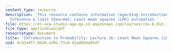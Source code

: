 ```yaml
---
content_type: resource
description: 'This resource contains information regarding introduction to probability:
  Inference & limit theorems: Least mean squares (LMS) estimation.'
file: https://ol-ocw-studio-app-qa.s3.amazonaws.com/courses/res-6-012-introduction-to-probability-spring-2018/dcd2a9f78b20e201f3c8d1ad8d4a854f_MITRES_6_012S18_L16AS.pdf
file_type: application/pdf
resourcetype: Document
title: 'Introduction to Probability: Lecture 16: Least Mean Squares (LMS) Estimation'
uid: dcd2a9f7-8b20-e201-f3c8-d1ad8d4a854f
---
```

